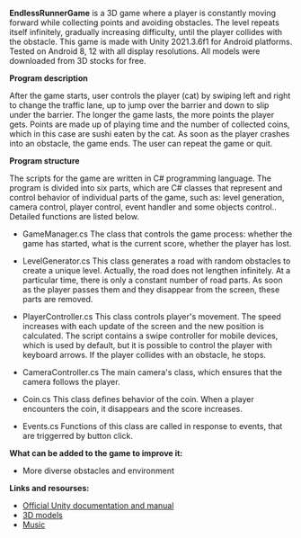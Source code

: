 **EndlessRunnerGame** is a 3D game where a player is constantly moving forward while collecting points and avoiding obstacles. The level repeats itself infinitely, gradually increasing difficulty, until the player collides with the obstacle. 
This game is made with Unity 2021.3.6f1 for Android platforms. Tested on Android 8, 12 with all display resolutions. All models were downloaded from 3D stocks for free. 


**Program description**

After the game starts, user controls the player (cat) by swiping left and right to change the traffic lane, up to jump over the barrier and down to slip under the barrier. The longer the game lasts, the more points the player gets. Points are made up of playing time and the number of collected coins, which in this case are sushi eaten by the cat. As soon as the player crashes into an obstacle, the game ends. The user can repeat the game or quit. 

**Program structure**

The scripts for the game are written in C# programming language. The program is divided into six parts, which are C# classes that represent and control behavior of individual parts of the game, such as: level generation, camera control, player control, event handler and some objects control..
Detailed functions are listed below. 

- GameManager.cs
The class that controls the game process: whether the game has started, what is the current score, whether the player has lost. 

- LevelGenerator.cs
This class generates a road with random obstacles to create a unique level. Actually, the road does not lengthen infinitely. At a particular time, there is only a constant number of road parts. As soon as the player passes them and they disappear from the screen, these parts are removed. 

- PlayerController.cs
This class controls player's movement. The speed increases with each update of the screen and the new position is calculated. The script contains a swipe controller for mobile devices, which is used by default, but it is possible to control the player with keyboard arrows. If the player collides with an obstacle, he stops. 

- CameraController.cs
The main camera's class, which ensures that the camera follows the player. 

- Coin.cs
This class defines behavior of the coin. When a player encounters the coin, it disappears and the score increases. 

- Events.cs
Functions of this class are called in response to events, that are triggerred by button click. 

**What can be added to the game to improve it:**
- More diverse obstacles and environment

**Links and resourses:**
- [Official Unity documentation and manual](https://docs.unity3d.com/Manual)
- [3D models](https://sketchfab.com)
- [Music](https://pixabay.com/sound-effects/)
